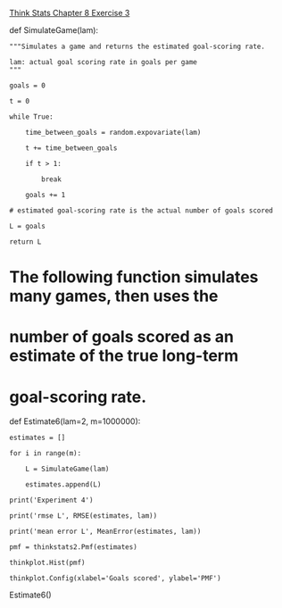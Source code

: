 [Think Stats Chapter 8 Exercise 3](http://greenteapress.com/thinkstats2/html/thinkstats2009.html#toc77)

def SimulateGame(lam):

    """Simulates a game and returns the estimated goal-scoring rate.

    lam: actual goal scoring rate in goals per game
    """
    
    goals = 0
    
    t = 0
    
    while True:
    
        time_between_goals = random.expovariate(lam)
        
        t += time_between_goals
        
        if t > 1:
        
            break
            
        goals += 1

    # estimated goal-scoring rate is the actual number of goals scored
    
    L = goals
    
    return L
    
# The following function simulates many games, then uses the
# number of goals scored as an estimate of the true long-term
# goal-scoring rate.

def Estimate6(lam=2, m=1000000):

    estimates = []
    
    for i in range(m):
    
        L = SimulateGame(lam)
        
        estimates.append(L)

    print('Experiment 4')
    
    print('rmse L', RMSE(estimates, lam))
    
    print('mean error L', MeanError(estimates, lam))
    
    pmf = thinkstats2.Pmf(estimates)
    
    thinkplot.Hist(pmf)
    
    thinkplot.Config(xlabel='Goals scored', ylabel='PMF')
    
Estimate6()
